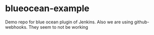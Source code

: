 # blueocean-example
Demo repo for blue ocean plugin of Jenkins.
Also we are using github-webhooks. 
They seem to not be working
